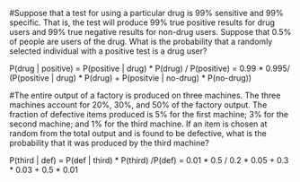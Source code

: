 #Suppose that a test for using a particular drug is 99% sensitive and 99% specific. That is, the test will produce 99% true positive results for drug users and 99% true negative results for non-drug users. Suppose that 0.5% of people are users of the drug. What is the probability that a randomly selected individual with a positive test is a drug user?

P(drug | positive) = P(positive | drug) * P(drug) / P(positive) = 0.99 * 0.995/ (P(positive | drug) * P(drug) + P(positvie | no-drug) * P(no-drug))

#The entire output of a factory is produced on three machines. The three machines account for 20%, 30%, and 50% of the factory output. The fraction of defective items produced is 5% for the first machine; 3% for the second machine; and 1% for the third machine. If an item is chosen at random from the total output and is found to be defective, what is the probability that it was produced by the third machine?

P(third | def) = P(def | third) * P(third) /P(def) = 0.01 * 0.5 / 0.2 * 0.05 + 0.3 * 0.03 + 0.5 * 0.01
